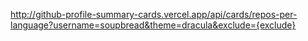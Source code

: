 http://github-profile-summary-cards.vercel.app/api/cards/repos-per-language?username=soupbread&theme=dracula&exclude={exclude}
